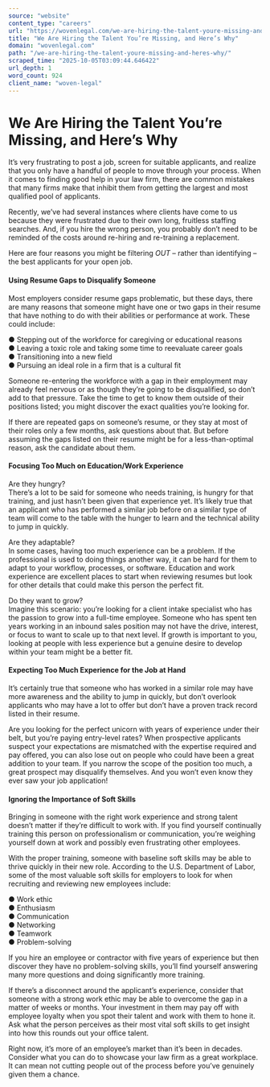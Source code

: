 ```yaml
---
source: "website"
content_type: "careers"
url: "https://wovenlegal.com/we-are-hiring-the-talent-youre-missing-and-heres-why/"
title: "We Are Hiring the Talent You’re Missing, and Here’s Why"
domain: "wovenlegal.com"
path: "/we-are-hiring-the-talent-youre-missing-and-heres-why/"
scraped_time: "2025-10-05T03:09:44.646422"
url_depth: 1
word_count: 924
client_name: "woven-legal"
---
```


# We Are Hiring the Talent You’re Missing, and Here’s Why

It’s very frustrating to post a job, screen for suitable applicants, and realize that you only have a handful of people to move through your process. When it comes to finding good help in your law firm, there are common mistakes that many firms make that inhibit them from getting the largest and most qualified pool of applicants.

Recently, we’ve had several instances where clients have come to us because they were frustrated due to their own long, fruitless staffing searches. And, if you hire the wrong person, you probably don’t need to be reminded of the costs around re-hiring and re-training a replacement.

Here are four reasons you might be filtering _OUT_ – rather than identifying – the best applicants for your open job.

#### **Using Resume Gaps to Disqualify Someone**

Most employers consider resume gaps problematic, but these days, there are many reasons that someone might have one or two gaps in their resume that have nothing to do with their abilities or performance at work. These could include:

● Stepping out of the workforce for caregiving or educational reasons  
● Leaving a toxic role and taking some time to reevaluate career goals  
● Transitioning into a new field  
● Pursuing an ideal role in a firm that is a cultural fit

Someone re-entering the workforce with a gap in their employment may already feel nervous or as though they’re going to be disqualified, so don’t add to that pressure. Take the time to get to know them outside of their positions listed; you might discover the exact qualities you’re looking for.

If there are repeated gaps on someone’s resume, or they stay at most of their roles only a few months, ask questions about that. But before assuming the gaps listed on their resume might be for a less-than-optimal reason, ask the candidate about them.

#### **Focusing Too Much on Education/Work Experience**

Are they hungry?  
There’s a lot to be said for someone who needs training, is hungry for that training, and just hasn’t been given that experience yet. It’s likely true that an applicant who has performed a similar job before on a similar type of team will come to the table with the hunger to learn and the technical ability to jump in quickly.

Are they adaptable?  
In some cases, having too much experience can be a problem. If the professional is used to doing things another way, it can be hard for them to adapt to your workflow, processes, or software. Education and work experience are excellent places to start when reviewing resumes but look for other details that could make this person the perfect fit.

Do they want to grow?  
Imagine this scenario: you’re looking for a client intake specialist who has the passion to grow into a full-time employee. Someone who has spent ten years working in an inbound sales position may not have the drive, interest, or focus to want to scale up to that next level. If growth is important to you, looking at people with less experience but a genuine desire to develop within your team might be a better fit.

#### **Expecting Too Much Experience for the Job at Hand**

It’s certainly true that someone who has worked in a similar role may have more awareness and the ability to jump in quickly, but don’t overlook applicants who may have a lot to offer but don’t have a proven track record listed in their resume.

Are you looking for the perfect unicorn with years of experience under their belt, but you’re paying entry-level rates? When prospective applicants suspect your expectations are mismatched with the expertise required and pay offered, you can also lose out on people who could have been a great addition to your team. If you narrow the scope of the position too much, a great prospect may disqualify themselves. And you won’t even know they ever saw your job application!

#### **Ignoring the Importance of Soft Skills**

Bringing in someone with the right work experience and strong talent doesn’t matter if they’re difficult to work with. If you find yourself continually training this person on professionalism or communication, you’re weighing yourself down at work and possibly even frustrating other employees.

With the proper training, someone with baseline soft skills may be able to thrive quickly in their new role. According to the U.S. Department of Labor, some of the most valuable soft skills for employers to look for when recruiting and reviewing new employees include:

● Work ethic  
● Enthusiasm  
● Communication  
● Networking  
● Teamwork  
● Problem-solving  

If you hire an employee or contractor with five years of experience but then discover they have no problem-solving skills, you’ll find yourself answering many more questions and doing significantly more training.

If there’s a disconnect around the applicant’s experience, consider that someone with a strong work ethic may be able to overcome the gap in a matter of weeks or months. Your investment in them may pay off with employee loyalty when you spot their talent and work with them to hone it. Ask what the person perceives as their most vital soft skills to get insight into how this rounds out your office talent.

Right now, it’s more of an employee’s market than it’s been in decades. Consider what you can do to showcase your law firm as a great workplace. It can mean not cutting people out of the process before you’ve genuinely given them a chance.